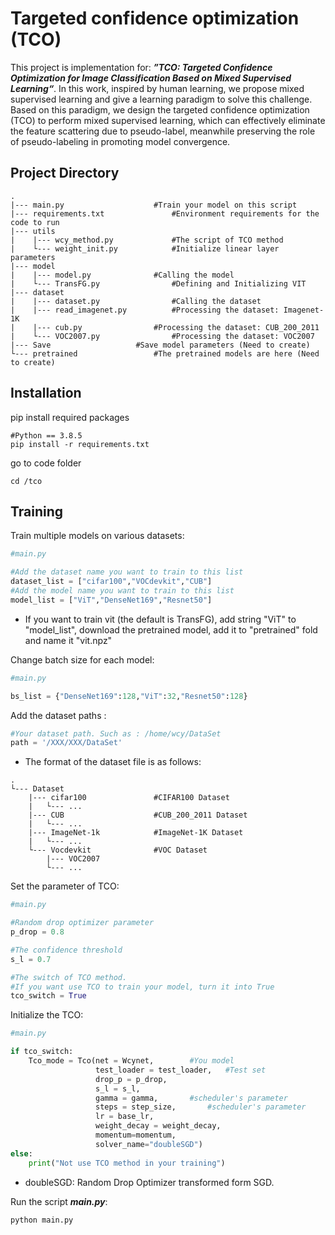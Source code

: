 # Targeted confidence optimization (TCO)

This project is implementation for: ***”TCO: Targeted Confidence Optimization for Image Classification Based on Mixed Supervised Learning“***. In this work, inspired by human learning, we propose mixed supervised learning and give a learning paradigm to solve this challenge. Based on this paradigm, we design the targeted confidence optimization (TCO) to perform mixed supervised learning, which can effectively eliminate the feature scattering due to pseudo-label, meanwhile preserving the role of pseudo-labeling in promoting model convergence.

## Project Directory

```
.
|--- main.py					#Train your model on this script
|--- requirements.txt				#Environment requirements for the code to run
|--- utils					   
|    |--- wcy_method.py				#The script of TCO method
|    └--- weight_init.py			#Initialize linear layer parameters
|--- model
|    |--- model.py				#Calling the model
|    └--- TransFG.py				#Defining and Initializing VIT
|--- dataset
|    |--- dataset.py				#Calling the dataset
|    |--- read_imagenet.py			#Processing the dataset: Imagenet-1K
|    |--- cub.py				#Processing the dataset: CUB_200_2011
|    └--- VOC2007.py				#Processing the dataset: VOC2007
|--- Save					#Save model parameters (Need to create)
└--- pretrained					#The pretrained models are here (Need to create)
```

## Installation

pip install required packages

```shell
#Python == 3.8.5
pip install -r requirements.txt
```

go to code folder

```shell
cd /tco
```

## Training

Train multiple models on various datasets:

```python
#main.py

#Add the dataset name you want to train to this list
dataset_list = ["cifar100","VOCdevkit","CUB"]
#Add the model name you want to train to this list
model_list = ["ViT","DenseNet169","Resnet50"]
```

- If you want to train vit (the default is TransFG), add string "ViT" to "model_list", download the pretrained model, add it to "pretrained" fold and name it "vit.npz"

Change batch size for each model:

```python
#main.py

bs_list = {"DenseNet169":128,"ViT":32,"Resnet50":128}
```

Add the dataset paths :

```python
#Your dataset path. Such as : /home/wcy/DataSet
path = '/XXX/XXX/DataSet'
```

- The format of the dataset file is as follows:


```
.
└--- Dataset
    |--- cifar100				#CIFAR100 Dataset		
    |	└--- ...		
    |--- CUB					#CUB_200_2011 Dataset	
    |	└--- ...	
	|--- ImageNet-1k			#ImageNet-1K Dataset		
    |	└--- ...		
    └--- Vocdevkit				#VOC Dataset	
    	|--- VOC2007
    	└--- ...		
```

Set the  parameter of TCO:

```python
#main.py

#Random drop optimizer parameter
p_drop = 0.8

#The confidence threshold
s_l = 0.7

#The switch of TCO method. 
#If you want use TCO to train your model, turn it into True
tco_switch = True 
```

Initialize the TCO:
```python
#main.py

if tco_switch:
    Tco_mode = Tco(net = Wcynet,		#You model
                   test_loader = test_loader,	#Test set
                   drop_p = p_drop,
                   s_l = s_l,
                   gamma = gamma,		#scheduler's parameter
                   steps = step_size,		#scheduler's parameter
                   lr = base_lr,
                   weight_decay = weight_decay,
                   momentum=momentum,
                   solver_name="doubleSGD") 		
else:
    print("Not use TCO method in your training")
```

- doubleSGD: Random Drop Optimizer transformed form SGD.

Run the script ***main.py***:
```shell
python main.py
```
